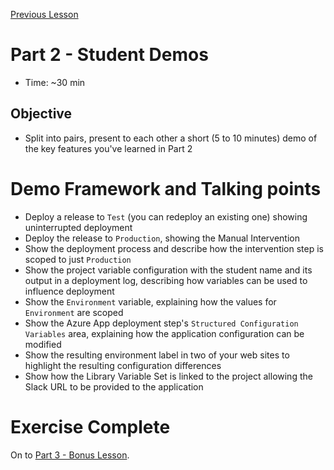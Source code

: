 [Previous Lesson](part-2-lesson-5.md)

# Part 2 - Student Demos
- Time: ~30 min

## Objective
- Split into pairs, present to each other a short (5 to 10 minutes) demo of the key features you've learned in Part 2

# Demo Framework and Talking points
- Deploy a release to `Test` (you can redeploy an existing one) showing uninterrupted deployment
- Deploy the release to `Production`, showing the Manual Intervention
- Show the deployment process and describe how the intervention step is scoped to just `Production`
- Show the project variable configuration with the student name and its output in a deployment log, describing how variables can be used to influence deployment
- Show the `Environment` variable, explaining how the values for `Environment` are scoped
- Show the Azure App deployment step's `Structured Configuration Variables` area, explaining how the application configuration can be modified
- Show the resulting environment label in two of your web sites to highlight the resulting configuration differences
- Show how the Library Variable Set is linked to the project allowing the Slack URL to be provided to the application

# Exercise Complete
On to [Part 3 - Bonus Lesson](part-3-lesson-1.md).